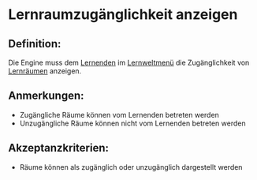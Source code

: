 # Lernraumzugänglichkeit anzeigen


## Definition:

Die Engine muss dem [Lernenden](Lernende-GE.md) im [Lernweltmenü](EWE0024.md) die Zugänglichkeit von [Lernräumen](Lernraum-GE.md) anzeigen.

## Anmerkungen:
- Zugängliche Räume können vom Lernenden betreten werden
- Unzugängliche Räume können nicht vom Lernenden betreten werden

## Akzeptanzkriterien:

- Räume können als zugänglich oder unzugänglich dargestellt werden
